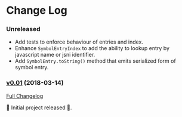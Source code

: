 # Change Log

### Unreleased

* Add tests to enforce behaviour of entries and index.
* Enhance `SymbolEntryIndex` to add the ability to lookup entry by javascript name or jsni identifier.
* Add `SymbolEntry.toString()` method that emits serialized form of symbol entry.

### [v0.01](https://github.com/realityforge/gir/tree/v0.01) (2018-03-14)
[Full Changelog](https://github.com/realityforge/gir/compare/2edd3c5155779ee1a5b830a7056d374efc33002e...v0.01)

‎🎉	 Initial project released ‎🎉.
